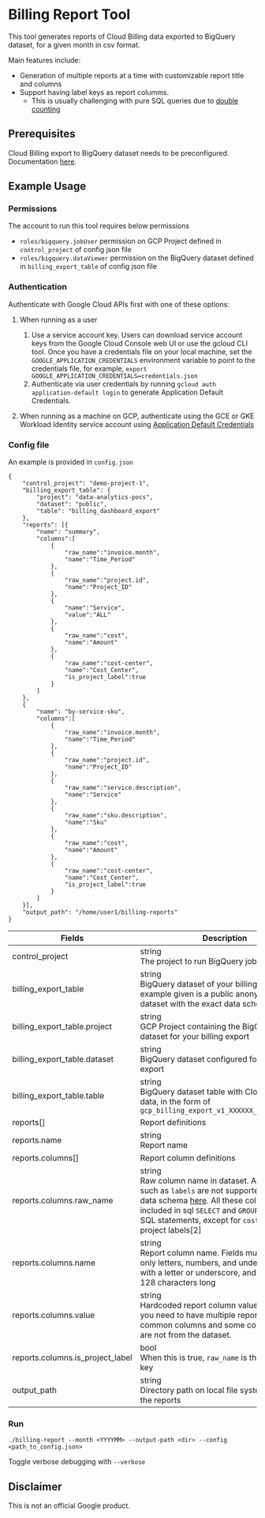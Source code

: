 # Billing Report Tool

This tool generates reports of Cloud Billing data exported to BigQuery dataset, for a given month in csv format.

Main features include:
* Generation of multiple reports at a time with customizable report title and columns
* Support having label keys as report columms.
  * This is usually challenging with pure SQL queries due to [double counting](https://cloud.google.com/billing/docs/how-to/bq-examples#group_by_keyvalue_pairs)

## Prerequisites

Cloud Billing export to BigQuery dataset needs to be preconfigured. Documentation [here](https://cloud.google.com/billing/docs/how-to/export-data-bigquery). 

## Example Usage

### Permissions

The account to run this tool requires below permissions
* `roles/bigquery.jobUser` permission on GCP Project defined in `control_project` of config json file
* `roles/bigquery.dataViewer` permission on the BigQuery dataset defined in `billing_export_table` of config json file

### Authentication

Authenticate with Google Cloud APIs first with one of these options:

1. When running as a user
   1. Use a service account key. Users can download service account keys from the Google Cloud Console web UI or use the gcloud CLI tool. Once you have a credentials file on your local machine, set the `GOOGLE_APPLICATION_CREDENTIALS` environment variable to point to the credentials file, for example, `export GOOGLE_APPLICATION_CREDENTIALS=credentials.json`
   1. Authenticate via user credentials by running `gcloud auth application-default login` to generate Application Default Credentials.

1. When running as a machine on GCP, authenticate using the GCE or GKE Workload Identity service account using [Application Default Credentials](https://cloud.google.com/docs/authentication/production)


### Config file

An example is provided in `config.json`

```
{
    "control_project": "demo-project-1",
	"billing_export_table": {
		"project": "data-analytics-pocs",
		"dataset": "public",
		"table": "billing_dashboard_export" 
	},
	"reports": [{
		"name": "summary",
		"columns":[
            {
                "raw_name":"invoice.month",
                "name":"Time_Period"
            },
            {
                "raw_name":"project.id",
                "name":"Project_ID"
            },
            {
                "name":"Service",
                "value":"ALL"
            },
            {
                "raw_name":"cost",
                "name":"Amount"
            },
            {
                "raw_name":"cost-center",
                "name":"Cost_Center",
                "is_project_label":true
            }
        ]
    },
    {
		"name": "by-service-sku",
		"columns":[
            {
                "raw_name":"invoice.month",
                "name":"Time_Period"
            },
            {
                "raw_name":"project.id",
                "name":"Project_ID"
            },
            {
                "raw_name":"service.description",
                "name":"Service"
            },
            {
                "raw_name":"sku.description",
                "name":"Sku"
            },
            {
                "raw_name":"cost",
                "name":"Amount"
            },
            {
                "raw_name":"cost-center",
                "name":"Cost_Center",
                "is_project_label":true
            }
        ]
    }],
    "output_path": "/home/user1/billing-reports"
}
```

| Fields  | Description |
| ------------- | ------------- |
| control_project  | string<br>The project to run BigQuery job  |
| billing_export_table  | string <br> BigQuery dataset of your billing export. The example given is a public anonymized dataset with the exact data schema. <br>  |
| billing_export_table.project  | string <br> GCP Project containing the BigQuery export dataset for your billing export<br>  |
| billing_export_table.dataset | string <br> BigQuery dataset configured for your billing export<br>  |
| billing_export_table.table  | string <br> BigQuery dataset table with Cloud Billing data, in the form of `gcp_billing_export_v1_XXXXXX_XXXXXX_XXXXXX`<br>  |
| reports[]  | Report definitions |
| reports.name  | string<br>Report name|
| reports.columns[]  | Report column definitions |
| reports.columns.raw_name  | string<br>Raw column name in dataset. Array columns such as `labels` are not supported. Refer to data schema [here](https://cloud.google.com/billing/docs/how-to/export-data-bigquery#data-schema). All these columns will be included in sql `SELECT` and `GROUP BY` clause of SQL statements, except for `cost`[1] and project labels[2] |
| reports.columns.name  | string<br>Report column name. Fields must contain only letters, numbers, and underscores, start with a letter or underscore, and be at most 128 characters long  |
| reports.columns.value  | string<br>Hardcoded report column value. Useful when you need to have multiple reports with common columns and some column values are not from the dataset.  |
| reports.columns.is_project_label  | bool<br>When this is true, `raw_name` is the project label key  |
| output_path  | string<br>Directory path on local file system for storing the reports |


### Run

`./billing-report --month <YYYYMM> --output-path <dir> --config <path_to_config.json>`

Toggle verbose debugging with `--verbose`

## Disclaimer
This is not an official Google product.
